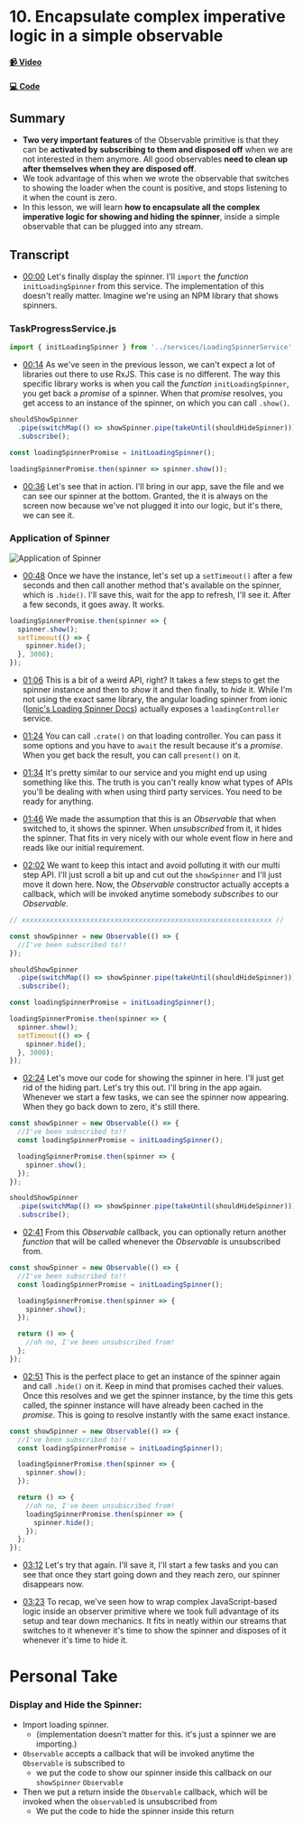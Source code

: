 # 10. Encapsulate complex imperative logic in a simple observable

#### [📹 Video](https://egghead.io/lessons/rxjs-encapsulate-complex-imperative-logic-in-a-simple-observable)

#### [💻 Code](https://github.com/rarmatei/egghead-thinking-reactively/blob/lesson10/src/lesson-code/TaskProgressService.js)

## Summary

- **Two very important features** of the Observable primitive is that they can be **activated by subscribing to them and disposed off** when we are not interested in them anymore. All good observables **need to clean up after themselves when they are disposed off**.
- We took advantage of this when we wrote the observable that switches to showing the loader when the count is positive, and stops listening to it when the count is zero.
- In this lesson, we will learn **how to encapsulate all the complex imperative logic for showing and hiding the spinner**, inside a simple observable that can be plugged into any stream.

## Transcript

- [00:00](https://egghead.io/lessons/rxjs-encapsulate-complex-imperative-logic-in-a-simple-observable#t=0) Let's finally display the spinner. I'll `import` the _function_ `initLoadingSpinner` from this service. The implementation of this doesn't really matter. Imagine we're using an NPM library that shows spinners.

### TaskProgressService.js

```js
import { initLoadingSpinner } from '../services/LoadingSpinnerService';
```

- [00:14](https://egghead.io/lessons/rxjs-encapsulate-complex-imperative-logic-in-a-simple-observable#t=14) As we've seen in the previous lesson, we can't expect a lot of libraries out there to use RxJS. This case is no different. The way this specific library works is when you call the _function_ `initLoadingSpinner`, you get back a _promise_ of a spinner. When that _promise_ resolves, you get access to an instance of the spinner, on which you can call `.show()`.

```js
shouldShowSpinner
  .pipe(switchMap(() => showSpinner.pipe(takeUntil(shouldHideSpinner))))
  .subscribe();

const loadingSpinnerPromise = initLoadingSpinner();

loadingSpinnerPromise.then(spinner => spinner.show());
```

- [00:36](https://egghead.io/lessons/rxjs-encapsulate-complex-imperative-logic-in-a-simple-observable#t=36) Let's see that in action. I'll bring in our app, save the file and we can see our spinner at the bottom. Granted, the it is always on the screen now because we've not plugged it into our logic, but it's there, we can see it.

### Application of Spinner

![Application of Spinner](https://res.cloudinary.com/dg3gyk0gu/image/upload/v1585168505/transcript-images/egghead-encapsulate-complex-imperative-logic-in-a-simple-observable-application-of-spinner.jpg)

- [00:48](https://egghead.io/lessons/rxjs-encapsulate-complex-imperative-logic-in-a-simple-observable#t=48) Once we have the instance, let's set up a `setTimeout()` after a few seconds and then call another method that's available on the spinner, which is `.hide()`. I'll save this, wait for the app to refresh, I'll see it. After a few seconds, it goes away. It works.

```js
loadingSpinnerPromise.then(spinner => {
  spinner.show();
  setTimeout(() => {
    spinner.hide();
  }, 3000);
});
```

- [01:06](https://egghead.io/lessons/rxjs-encapsulate-complex-imperative-logic-in-a-simple-observable#t=66) This is a bit of a weird API, right? It takes a few steps to get the spinner instance and then to _show_ it and then finally, to _hide_ it. While I'm not using the exact same library, the angular loading spinner from ionic ([Ionic's Loading Spinner Docs](https://ionicframework.com/docs/api/loading)) actually exposes a `loadingController` service.

- [01:24](https://egghead.io/lessons/rxjs-encapsulate-complex-imperative-logic-in-a-simple-observable#t=84) You can call `.crate()` on that loading controller. You can pass it some options and you have to `await` the result because it's a _promise_. When you get back the result, you can call `present()` on it.

- [01:34](https://egghead.io/lessons/rxjs-encapsulate-complex-imperative-logic-in-a-simple-observable#t=94) It's pretty similar to our service and you might end up using something like this. The truth is you can't really know what types of APIs you'll be dealing with when using third party services. You need to be ready for anything.

- [01:46](https://egghead.io/lessons/rxjs-encapsulate-complex-imperative-logic-in-a-simple-observable#t=106) We made the assumption that this is an _Observable_ that when switched to, it shows the spinner. When _unsubscribed_ from it, it hides the spinner. That fits in very nicely with our whole event flow in here and reads like our initial requirement.

- [02:02](https://egghead.io/lessons/rxjs-encapsulate-complex-imperative-logic-in-a-simple-observable#t=122) We want to keep this intact and avoid polluting it with our multi step API. I'll just scroll a bit up and cut out the `showSpinner` and I'll just move it down here. Now, the _Observable_ constructor actually accepts a callback, which will be invoked anytime somebody _subscribes_ to our _Observable_.

```js
// xxxxxxxxxxxxxxxxxxxxxxxxxxxxxxxxxxxxxxxxxxxxxxxxxxxxxxxxxxxxxx //

const showSpinner = new Observable(() => {
  //I've been subscribed to!!
});

shouldShowSpinner
  .pipe(switchMap(() => showSpinner.pipe(takeUntil(shouldHideSpinner))))
  .subscribe();

const loadingSpinnerPromise = initLoadingSpinner();

loadingSpinnerPromise.then(spinner => {
  spinner.show();
  setTimeout(() => {
    spinner.hide();
  }, 3000);
});
```

- [02:24](https://egghead.io/lessons/rxjs-encapsulate-complex-imperative-logic-in-a-simple-observable#t=144) Let's move our code for showing the spinner in here. I'll just get rid of the hiding part. Let's try this out. I'll bring in the app again. Whenever we start a few tasks, we can see the spinner now appearing. When they go back down to zero, it's still there.

```js
const showSpinner = new Observable(() => {
  //I've been subscribed to!!
  const loadingSpinnerPromise = initLoadingSpinner();

  loadingSpinnerPromise.then(spinner => {
    spinner.show();
  });
});

shouldShowSpinner
  .pipe(switchMap(() => showSpinner.pipe(takeUntil(shouldHideSpinner))))
  .subscribe();
```

- [02:41](https://egghead.io/lessons/rxjs-encapsulate-complex-imperative-logic-in-a-simple-observable#t=161) From this _Observable_ callback, you can optionally return another _function_ that will be called whenever the _Observable_ is unsubscribed from.

```js
const showSpinner = new Observable(() => {
  //I've been subscribed to!!
  const loadingSpinnerPromise = initLoadingSpinner();

  loadingSpinnerPromise.then(spinner => {
    spinner.show();
  });

  return () => {
    //oh no, I've been unsubscribed from!
  };
});
```

- [02:51](https://egghead.io/lessons/rxjs-encapsulate-complex-imperative-logic-in-a-simple-observable#t=171) This is the perfect place to get an instance of the spinner again and call `.hide()` on it. Keep in mind that promises cached their values. Once this resolves and we get the spinner instance, by the time this gets called, the spinner instance will have already been cached in the _promise_. This is going to resolve instantly with the same exact instance.

```js
const showSpinner = new Observable(() => {
  //I've been subscribed to!!
  const loadingSpinnerPromise = initLoadingSpinner();

  loadingSpinnerPromise.then(spinner => {
    spinner.show();
  });

  return () => {
    //oh no, I've been unsubscribed from!
    loadingSpinnerPromise.then(spinner => {
      spinner.hide();
    });
  };
});
```

- [03:12](https://egghead.io/lessons/rxjs-encapsulate-complex-imperative-logic-in-a-simple-observable#t=192) Let's try that again. I'll save it, I'll start a few tasks and you can see that once they start going down and they reach zero, our spinner disappears now.

- [03:23](https://egghead.io/lessons/rxjs-encapsulate-complex-imperative-logic-in-a-simple-observable#t=203) To recap, we've seen how to wrap complex JavaScript-based logic inside an observer primitive where we took full advantage of its setup and tear down mechanics. It fits in neatly within our streams that switches to it whenever it's time to show the spinner and disposes of it whenever it's time to hide it.

# Personal Take

### Display and Hide the Spinner:

- Import loading spinner.
  - (implementation doesn't matter for this. it's just a spinner we are importing.)
- `Observable` accepts a callback that will be invoked anytime the `Observable` is subscribed to
  - we put the code to show our spinner inside this callback on our `showSpinner` `Observable`
- Then we put a return inside the `Observable` callback, which will be invoked when the `observable`d is unsubscribed from
  - We put the code to hide the spinner inside this return
